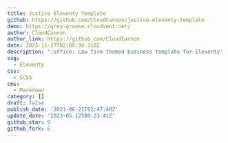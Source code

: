 ```yaml
---
title: Justice Eleventy Template
github: https://github.com/CloudCannon/justice-eleventy-template
demo: https://grey-grouse.cloudvent.net/
author: CloudCannon
author_link: https://github.com/CloudCannon
date: 2023-11-27T02:05:34.310Z
description: ':office: Law firm themed business template for Eleventy'
ssg:
  - Eleventy
css:
  - SCSS
cms:
  - Markdown
category: []
draft: false
publish_date: '2021-06-21T02:47:40Z'
update_date: '2023-05-12T09:23:41Z'
github_star: 9
github_fork: 6
---
```

